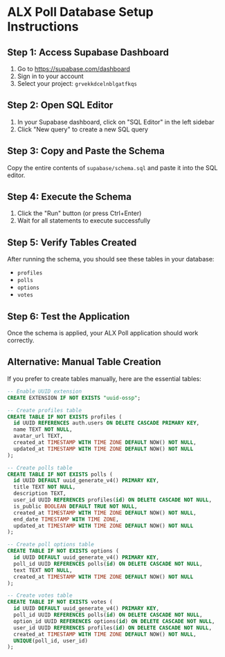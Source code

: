 # ALX Poll Database Setup Instructions

## Step 1: Access Supabase Dashboard
1. Go to https://supabase.com/dashboard
2. Sign in to your account
3. Select your project: `grvekkdcelnblgatfkqs`

## Step 2: Open SQL Editor
1. In your Supabase dashboard, click on "SQL Editor" in the left sidebar
2. Click "New query" to create a new SQL query

## Step 3: Copy and Paste the Schema
Copy the entire contents of `supabase/schema.sql` and paste it into the SQL editor.

## Step 4: Execute the Schema
1. Click the "Run" button (or press Ctrl+Enter)
2. Wait for all statements to execute successfully

## Step 5: Verify Tables Created
After running the schema, you should see these tables in your database:
- `profiles`
- `polls` 
- `options`
- `votes`

## Step 6: Test the Application
Once the schema is applied, your ALX Poll application should work correctly.

## Alternative: Manual Table Creation
If you prefer to create tables manually, here are the essential tables:

```sql
-- Enable UUID extension
CREATE EXTENSION IF NOT EXISTS "uuid-ossp";

-- Create profiles table
CREATE TABLE IF NOT EXISTS profiles (
  id UUID REFERENCES auth.users ON DELETE CASCADE PRIMARY KEY,
  name TEXT NOT NULL,
  avatar_url TEXT,
  created_at TIMESTAMP WITH TIME ZONE DEFAULT NOW() NOT NULL,
  updated_at TIMESTAMP WITH TIME ZONE DEFAULT NOW() NOT NULL
);

-- Create polls table
CREATE TABLE IF NOT EXISTS polls (
  id UUID DEFAULT uuid_generate_v4() PRIMARY KEY,
  title TEXT NOT NULL,
  description TEXT,
  user_id UUID REFERENCES profiles(id) ON DELETE CASCADE NOT NULL,
  is_public BOOLEAN DEFAULT TRUE NOT NULL,
  created_at TIMESTAMP WITH TIME ZONE DEFAULT NOW() NOT NULL,
  end_date TIMESTAMP WITH TIME ZONE,
  updated_at TIMESTAMP WITH TIME ZONE DEFAULT NOW() NOT NULL
);

-- Create poll options table
CREATE TABLE IF NOT EXISTS options (
  id UUID DEFAULT uuid_generate_v4() PRIMARY KEY,
  poll_id UUID REFERENCES polls(id) ON DELETE CASCADE NOT NULL,
  text TEXT NOT NULL,
  created_at TIMESTAMP WITH TIME ZONE DEFAULT NOW() NOT NULL
);

-- Create votes table
CREATE TABLE IF NOT EXISTS votes (
  id UUID DEFAULT uuid_generate_v4() PRIMARY KEY,
  poll_id UUID REFERENCES polls(id) ON DELETE CASCADE NOT NULL,
  option_id UUID REFERENCES options(id) ON DELETE CASCADE NOT NULL,
  user_id UUID REFERENCES profiles(id) ON DELETE CASCADE NOT NULL,
  created_at TIMESTAMP WITH TIME ZONE DEFAULT NOW() NOT NULL,
  UNIQUE(poll_id, user_id)
);
```
